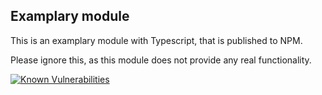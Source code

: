 ## Examplary module

This is an examplary module with Typescript, that is published to NPM.

Please ignore this, as this module does not provide any real functionality.

[![Known Vulnerabilities](https://snyk.io/test/github/peterdee/ts-classes/badge.svg?targetFile=package.json)](https://snyk.io/test/github/peterdee/ts-classes?targetFile=package.json)
